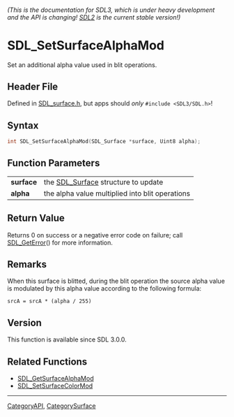 ###### (This is the documentation for SDL3, which is under heavy development and the API is changing! [SDL2](https://wiki.libsdl.org/SDL2/) is the current stable version!)
# SDL_SetSurfaceAlphaMod

Set an additional alpha value used in blit operations.

## Header File

Defined in [SDL_surface.h](https://github.com/libsdl-org/SDL/blob/main/include/SDL3/SDL_surface.h), but apps should _only_ `#include <SDL3/SDL.h>`!

## Syntax

```c
int SDL_SetSurfaceAlphaMod(SDL_Surface *surface, Uint8 alpha);

```

## Function Parameters

|                 |                                                    |
| --------------- | -------------------------------------------------- |
| **surface**     | the [SDL_Surface](SDL_Surface) structure to update |
| **alpha**       | the alpha value multiplied into blit operations    |

## Return Value

Returns 0 on success or a negative error code on failure; call
[SDL_GetError](SDL_GetError)() for more information.

## Remarks

When this surface is blitted, during the blit operation the source alpha
value is modulated by this alpha value according to the following formula:

`srcA = srcA * (alpha / 255)`

## Version

This function is available since SDL 3.0.0.

## Related Functions

* [SDL_GetSurfaceAlphaMod](SDL_GetSurfaceAlphaMod)
* [SDL_SetSurfaceColorMod](SDL_SetSurfaceColorMod)

----
[CategoryAPI](CategoryAPI), [CategorySurface](CategorySurface)


